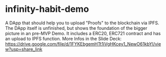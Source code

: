 # infinity-habit-demo
A DApp that should help you to upload "Proofs" to the blockchain via IPFS. The DApp itself is unfinished, but shows the foundation of the bigger picture in an pre-MVP Demo. It includes a ERC20, ERC721 contract and has an upload to IPFS function. More Infos in the Slide Deck: https://drive.google.com/file/d/1FYKEbgemHTt1iVgHKcey1_NewO61kbYI/view?usp=share_link

